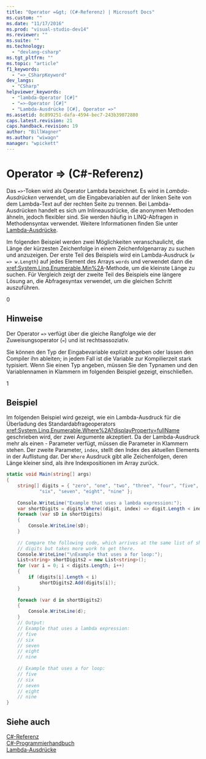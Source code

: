 ```yaml
---
title: "Operator =&gt; (C#-Referenz) | Microsoft Docs"
ms.custom: ""
ms.date: "11/17/2016"
ms.prod: "visual-studio-dev14"
ms.reviewer: ""
ms.suite: ""
ms.technology: 
  - "devlang-csharp"
ms.tgt_pltfrm: ""
ms.topic: "article"
f1_keywords: 
  - "=>_CSharpKeyword"
dev_langs: 
  - "CSharp"
helpviewer_keywords: 
  - "lambda-Operator [C#]"
  - "=>-Operator [C#]"
  - "Lambda-Ausdrücke [C#], Operator =>"
ms.assetid: 8c899251-dafa-4594-bec7-243b39072880
caps.latest.revision: 21
caps.handback.revision: 19
author: "BillWagner"
ms.author: "wiwagn"
manager: "wpickett"
---
```

# Operator =&gt; (C#-Referenz)
Das `=>`\-Token wird als Operator Lambda bezeichnet.  Es wird in *Lambda\-Ausdrücken* verwendet, um die Eingabevariablen auf der linken Seite von dem Lambda\-Text auf der rechten Seite zu trennen.  Bei Lambda\-Ausdrücken handelt es sich um Inlineausdrücke, die anonymen Methoden ähneln, jedoch flexibler sind. Sie werden häufig in LINQ\-Abfragen in Methodensyntax verwendet.  Weitere Informationen finden Sie unter [Lambda\-Ausdrücke](../../../csharp/programming-guide/statements-expressions-operators/lambda-expressions.md).  
  
 Im folgenden Beispiel werden zwei Möglichkeiten veranschaulicht, die Länge der kürzesten Zeichenfolge in einem Zeichenfolgenarray zu suchen und anzuzeigen.  Der erste Teil des Beispiels wird ein Lambda\-Ausdruck \(`w => w.Length`\) auf jedes Element des Arrays `words` und verwendet dann die <xref:System.Linq.Enumerable.Min%2A>\-Methode, um die kleinste Länge zu suchen.  Für Vergleich zeigt der zweite Teil des Beispiels eine längere Lösung an, die Abfragesyntax verwendet, um die gleichen Schritt auszuführen.  
  
<CodeContentPlaceHolder>0</CodeContentPlaceHolder>  
## Hinweise  
 Der Operator `=>` verfügt über die gleiche Rangfolge wie der Zuweisungsoperator \(`=`\) und ist rechtsassoziativ.  
  
 Sie können den Typ der Eingabevariable explizit angeben oder lassen den Compiler ihn ableiten; in jedem Fall ist die Variable zur Kompilierzeit stark typisiert.  Wenn Sie einen Typ angeben, müssen Sie den Typnamen und den Variablennamen in Klammern im folgenden Beispiel gezeigt, einschließen.  
  
<CodeContentPlaceHolder>1</CodeContentPlaceHolder>  
## Beispiel  
 Im folgenden Beispiel wird gezeigt, wie ein Lambda\-Ausdruck für die Überladung des Standardabfrageoperators <xref:System.Linq.Enumerable.Where%2A?displayProperty=fullName> geschrieben wird, der zwei Argumente akzeptiert.  Da der Lambda\-Ausdruck mehr als einen \- Parameter verfügt, müssen die Parameter in Klammern stehen.  Der zweite Parameter, `index`, stellt den Index des aktuellen Elements in der Auflistung dar.  Der `Where` Ausdruck gibt alle Zeichenfolgen, deren Länge kleiner sind, als ihre Indexpositionen im Array zurück.  
  
```c#  
static void Main(string[] args)  
{  
    string[] digits = { "zero", "one", "two", "three", "four", "five",   
            "six", "seven", "eight", "nine" };  
  
    Console.WriteLine("Example that uses a lambda expression:");  
    var shortDigits = digits.Where((digit, index) => digit.Length < index);  
    foreach (var sD in shortDigits)  
    {  
        Console.WriteLine(sD);  
    }  
  
    // Compare the following code, which arrives at the same list of short  
    // digits but takes more work to get there.  
    Console.WriteLine("\nExample that uses a for loop:");  
    List<string> shortDigits2 = new List<string>();  
    for (var i = 0; i < digits.Length; i++)  
    {  
        if (digits[i].Length < i)  
            shortDigits2.Add(digits[i]);  
    }  
  
    foreach (var d in shortDigits2)  
    {  
        Console.WriteLine(d);  
    }  
    // Output:  
    // Example that uses a lambda expression:  
    // five  
    // six  
    // seven  
    // eight  
    // nine  
  
    // Example that uses a for loop:  
    // five  
    // six  
    // seven  
    // eight  
    // nine  
}  
```  
  
## Siehe auch  
 [C\#\-Referenz](../../../csharp/language-reference/index.md)   
 [C\#\-Programmierhandbuch](../../../csharp/programming-guide/index.md)   
 [Lambda\-Ausdrücke](../../../csharp/programming-guide/statements-expressions-operators/lambda-expressions.md)